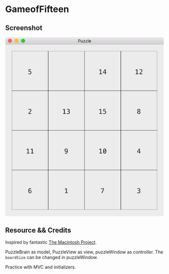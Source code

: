 # GameofFifteen

## Screenshot

![](puzzle.png)


## Resource && Credits

Inspired by fantastic [The Macintosh Project](https://github.com/Minitour/The-Macintosh-Project).

PuzzleBrain as model, PuzzleView as view, puzzleWindow as controller. The `boardSize` can be changed in puzzleWindow.

Practice with MVC and initializers.